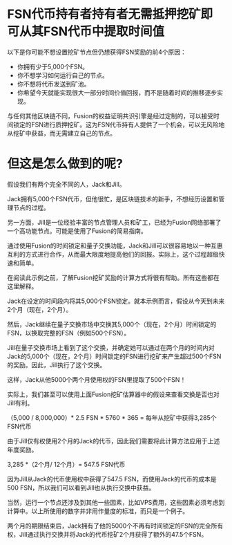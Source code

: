 # FSN代币持有者持有者无需抵押挖矿即可从其FSN代币中提取时间值

以下是你可能不想设置挖矿节点但仍想获得FSN奖励的前4个原因：

* 你拥有少于5,000个FSN。
* 你不想学习如何运行自己的节点。
* 你不想将代币发送到矿池。
* 你希望今天就能实现很大一部分时间价值回报，而不是随着时间的推移逐步实现。

与任何其他区块链不同，Fusion的权益证明共识引擎是经过定制的，可以接受时间锁定的FSN进行质押挖矿。这为FSN代币持有人提供了一个机会，可以无风险地从挖矿中获益，而无需建立自己的节点。

# 但这是怎么做到的呢?

假设我们有两个完全不同的人，Jack和Jill。

Jack拥有5,000个FSN代币，但他很忙，是区块链技术的新手，不想经历设置和管理节点的过程。

另一方面，Jill是一位经验丰富的节点管理人员和矿工，已经为Fusion网络部署了一个高功能节点。可能是使用了Fusion的简易指南。

通过使用Fusion的时间锁定和量子交换功能，Jack和Jill可以很容易地以一种互惠互利的方式进行合作，从而最大限度地提高他们的回报。实际上，这个过程超级快速和简单。

在阅读此示例之前，了解Fusion挖矿奖励的计算方式将很有帮助。所有这些都在这里解释。

Jack在设定的时间段内将其5,000个FSN锁定。就本示例而言，假设从今天到未来2个月（现在，2个月）。

然后，Jack继续在量子交换市场中交换其5,000个（现在，2个月）时间锁定的FSN，以换取完整的FSN（例如500个FSN）。

Jill在量子交换市场上看到了这个交换，并确定她可以通过在两个月的时间内对Jack的5,000个（现在，2个月）时间锁定的FSN进行挖矿来产生超过500个FSN的奖励。因此，Jill执行了这个交换。

这样，Jack从他5000个两个月使用权的FSN里提取了500个FSN！

实际上，我们甚至可以使用上面Fusion挖矿估算器中的假设来查看交换是否也对Jill有利。

（5,000 / 8,000,000）* 2.5 FSN * 5760 * 365 =  每年从挖矿中获得3,285个FSN代币

由于Jill仅有权使用2个月的Jack的代币，因此我们需要将此计算方法应用于上述年度奖励。

3,285 *（2个月/ 12个月）= 547.5 FSN代币

因为Jill从Jack的代币使用权中获得了547.5 FSN，而使用Jack的代币的成本是500 FSN，所以我们可以看到Jill也从执行交换中获益。

当然，运行一个节点还涉及到其他一些因素，比如VPS费用，这些因素必须考虑到计算中。以上所使用的数字并非用作量度的标准，而只是一个例子。

两个月的期限结束后，Jack拥有了他的5000个不再有时间锁定的FSN的完全所有权，Jill通过执行交换并将Jack的代币挖矿2个月获得了额外的47.5个FSN。
